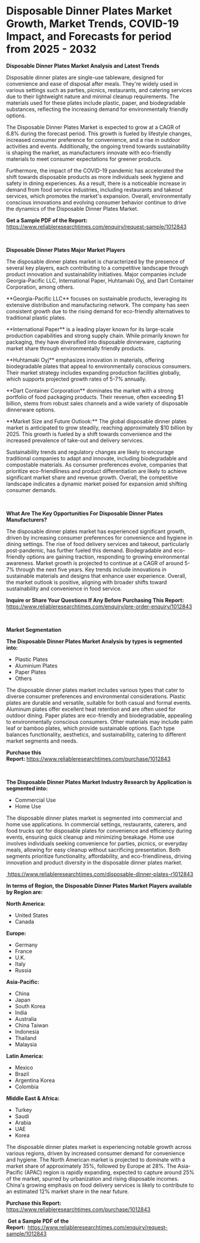 <p><h1>Disposable Dinner Plates Market Growth, Market Trends, COVID-19 Impact, and Forecasts for period from 2025 - 2032</h1></p><p><strong>Disposable Dinner Plates Market Analysis and Latest Trends</strong></p>
<p><p>Disposable dinner plates are single-use tableware, designed for convenience and ease of disposal after meals. They're widely used in various settings such as parties, picnics, restaurants, and catering services due to their lightweight nature and minimal cleanup requirements. The materials used for these plates include plastic, paper, and biodegradable substances, reflecting the increasing demand for environmentally friendly options.</p><p>The Disposable Dinner Plates Market is expected to grow at a CAGR of 6.8% during the forecast period. This growth is fueled by lifestyle changes, increased consumer preference for convenience, and a rise in outdoor activities and events. Additionally, the ongoing trend towards sustainability is shaping the market, as manufacturers innovate with eco-friendly materials to meet consumer expectations for greener products. </p><p>Furthermore, the impact of the COVID-19 pandemic has accelerated the shift towards disposable products as more individuals seek hygiene and safety in dining experiences. As a result, there is a noticeable increase in demand from food service industries, including restaurants and takeout services, which promotes the market's expansion. Overall, environmentally conscious innovations and evolving consumer behavior continue to drive the dynamics of the Disposable Dinner Plates Market.</p></p>
<p><strong>Get a Sample PDF of the Report:&nbsp;</strong> <a href="https://www.reliableresearchtimes.com/enquiry/request-sample/1012843?utm_campaign=2811&utm_medium=2&utm_source=Github&utm_content=ia&utm_term=17042025&utm_id=disposable-dinner-plates">https://www.reliableresearchtimes.com/enquiry/request-sample/1012843</a></p>
<p>&nbsp;</p>
<p><strong>Disposable Dinner Plates Major Market Players</strong></p>
<p><p>The disposable dinner plates market is characterized by the presence of several key players, each contributing to a competitive landscape through product innovation and sustainability initiatives. Major companies include Georgia-Pacific LLC, International Paper, Huhtamaki Oyj, and Dart Container Corporation, among others.</p><p>**Georgia-Pacific LLC** focuses on sustainable products, leveraging its extensive distribution and manufacturing network. The company has seen consistent growth due to the rising demand for eco-friendly alternatives to traditional plastic plates.</p><p>**International Paper** is a leading player known for its large-scale production capabilities and strong supply chain. While primarily known for packaging, they have diversified into disposable dinnerware, capturing market share through environmentally friendly products.</p><p>**Huhtamaki Oyj** emphasizes innovation in materials, offering biodegradable plates that appeal to environmentally conscious consumers. Their market strategy includes expanding production facilities globally, which supports projected growth rates of 5-7% annually.</p><p>**Dart Container Corporation** dominates the market with a strong portfolio of food packaging products. Their revenue, often exceeding $1 billion, stems from robust sales channels and a wide variety of disposable dinnerware options.</p><p>**Market Size and Future Outlook:** The global disposable dinner plates market is anticipated to grow steadily, reaching approximately $10 billion by 2025. This growth is fueled by a shift towards convenience and the increased prevalence of take-out and delivery services. </p><p>Sustainability trends and regulatory changes are likely to encourage traditional companies to adapt and innovate, including biodegradable and compostable materials. As consumer preferences evolve, companies that prioritize eco-friendliness and product differentiation are likely to achieve significant market share and revenue growth. Overall, the competitive landscape indicates a dynamic market poised for expansion amid shifting consumer demands.</p></p>
<p>&nbsp;</p>
<p><strong>What Are The Key Opportunities For Disposable Dinner Plates Manufacturers?</strong></p>
<p><p>The disposable dinner plates market has experienced significant growth, driven by increasing consumer preferences for convenience and hygiene in dining settings. The rise of food delivery services and takeout, particularly post-pandemic, has further fueled this demand. Biodegradable and eco-friendly options are gaining traction, responding to growing environmental awareness. Market growth is projected to continue at a CAGR of around 5-7% through the next five years. Key trends include innovations in sustainable materials and designs that enhance user experience. Overall, the market outlook is positive, aligning with broader shifts toward sustainability and convenience in food service.</p></p>
<p><strong>Inquire or Share Your Questions If Any Before Purchasing This Report:</strong> <a href="https://www.reliableresearchtimes.com/enquiry/pre-order-enquiry/1012843?utm_campaign=2811&utm_medium=2&utm_source=Github&utm_content=ia&utm_term=17042025&utm_id=disposable-dinner-plates">https://www.reliableresearchtimes.com/enquiry/pre-order-enquiry/1012843</a></p>
<p>&nbsp;</p>
<p><strong>Market Segmentation</strong></p>
<p><strong>The Disposable Dinner Plates Market Analysis by types is segmented into:</strong></p>
<p><ul><li>Plastic Plates</li><li>Aluminium Plates</li><li>Paper Plates</li><li>Others</li></ul></p>
<p><p>The disposable dinner plates market includes various types that cater to diverse consumer preferences and environmental considerations. Plastic plates are durable and versatile, suitable for both casual and formal events. Aluminum plates offer excellent heat retention and are often used for outdoor dining. Paper plates are eco-friendly and biodegradable, appealing to environmentally conscious consumers. Other materials may include palm leaf or bamboo plates, which provide sustainable options. Each type balances functionality, aesthetics, and sustainability, catering to different market segments and needs.</p></p>
<p><strong>Purchase this Report:&nbsp;</strong><a href="https://www.reliableresearchtimes.com/purchase/1012843?utm_campaign=2811&utm_medium=2&utm_source=Github&utm_content=ia&utm_term=17042025&utm_id=disposable-dinner-plates">https://www.reliableresearchtimes.com/purchase/1012843</a></p>
<p>&nbsp;</p>
<p><strong>The Disposable Dinner Plates Market Industry Research by Application is segmented into:</strong></p>
<p><ul><li>Commercial Use</li><li>Home Use</li></ul></p>
<p><p>The disposable dinner plates market is segmented into commercial and home use applications. In commercial settings, restaurants, caterers, and food trucks opt for disposable plates for convenience and efficiency during events, ensuring quick cleanup and minimizing breakage. Home use involves individuals seeking convenience for parties, picnics, or everyday meals, allowing for easy cleanup without sacrificing presentation. Both segments prioritize functionality, affordability, and eco-friendliness, driving innovation and product diversity in the disposable dinner plates market.</p></p>
<p><a href="https://www.reliableresearchtimes.com/disposable-dinner-plates-r1012843?utm_campaign=2811&utm_medium=2&utm_source=Github&utm_content=ia&utm_term=17042025&utm_id=disposable-dinner-plates">&nbsp;https://www.reliableresearchtimes.com/disposable-dinner-plates-r1012843</a></p>
<p><strong>In terms of Region, the Disposable Dinner Plates Market Players available by Region are:</strong></p>
<p>
    <p> <strong> North America: </strong>
        <ul>
            <li>United States</li>
            <li>Canada</li>
        </ul>
        </p> 
    <p> <strong> Europe: </strong>
        <ul>
            <li>Germany</li>
            <li>France</li>
            <li>U.K.</li>
            <li>Italy</li>
            <li>Russia</li>
        </ul>
        </p> 
    <p> <strong> Asia-Pacific: </strong>
        <ul>
            <li>China</li>
            <li>Japan</li>
            <li>South Korea</li>
            <li>India</li>
            <li>Australia</li>
            <li>China Taiwan</li>
            <li>Indonesia</li>
            <li>Thailand</li>
            <li>Malaysia</li>
        </ul>
        </p> 
    <p> <strong> Latin America: </strong>
        <ul>
            <li>Mexico</li>
            <li>Brazil</li>
            <li>Argentina Korea</li>
            <li>Colombia</li>
        </ul>
        </p> 
    <p> <strong> Middle East & Africa: </strong>
        <ul>
            <li>Turkey</li>
            <li>Saudi</li>
            <li>Arabia</li>
            <li>UAE</li>
            <li>Korea</li>
        </ul>
    </p>
    </p>
<p><p>The disposable dinner plates market is experiencing notable growth across various regions, driven by increased consumer demand for convenience and hygiene. The North American market is projected to dominate with a market share of approximately 35%, followed by Europe at 28%. The Asia-Pacific (APAC) region is rapidly expanding, expected to capture around 25% of the market, spurred by urbanization and rising disposable incomes. China's growing emphasis on food delivery services is likely to contribute to an estimated 12% market share in the near future.</p></p>
<p><strong>Purchase this Report: </strong><a href="https://www.reliableresearchtimes.com/purchase/1012843?utm_campaign=2811&utm_medium=2&utm_source=Github&utm_content=ia&utm_term=17042025&utm_id=disposable-dinner-plates">https://www.reliableresearchtimes.com/purchase/1012843</a></p>
<p>&nbsp;<strong>Get a Sample PDF of the Report:&nbsp;&nbsp;</strong><a href="https://www.reliableresearchtimes.com/enquiry/request-sample/1012843?utm_campaign=2811&utm_medium=2&utm_source=Github&utm_content=ia&utm_term=17042025&utm_id=disposable-dinner-plates">https://www.reliableresearchtimes.com/enquiry/request-sample/1012843</a></p>
<p><strong></strong></p>
<p><p></p><p></p><p></p></p>